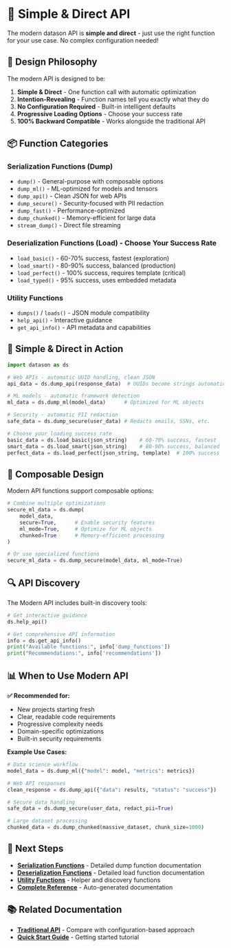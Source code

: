 # 🚀 Simple & Direct API

The modern datason API is **simple and direct** - just use the right function for your use case. No complex configuration needed!

## 🎯 Design Philosophy

The modern API is designed to be:

1. **Simple & Direct** - One function call with automatic optimization
2. **Intention-Revealing** - Function names tell you exactly what they do
3. **No Configuration Required** - Built-in intelligent defaults
4. **Progressive Loading Options** - Choose your success rate
5. **100% Backward Compatible** - Works alongside the traditional API

## 📦 Function Categories

### Serialization Functions (Dump)
- `dump()` - General-purpose with composable options
- `dump_ml()` - ML-optimized for models and tensors
- `dump_api()` - Clean JSON for web APIs
- `dump_secure()` - Security-focused with PII redaction
- `dump_fast()` - Performance-optimized
- `dump_chunked()` - Memory-efficient for large data
- `stream_dump()` - Direct file streaming

### Deserialization Functions (Load) - Choose Your Success Rate
- `load_basic()` - 60-70% success, fastest (exploration)
- `load_smart()` - 80-90% success, balanced (production)
- `load_perfect()` - 100% success, requires template (critical)
- `load_typed()` - 95% success, uses embedded metadata

### Utility Functions
- `dumps()` / `loads()` - JSON module compatibility
- `help_api()` - Interactive guidance
- `get_api_info()` - API metadata and capabilities

## 🎯 Simple & Direct in Action

```python
import datason as ds

# Web APIs - automatic UUID handling, clean JSON
api_data = ds.dump_api(response_data)  # UUIDs become strings automatically

# ML models - automatic framework detection
ml_data = ds.dump_ml(model_data)      # Optimized for ML objects

# Security - automatic PII redaction
safe_data = ds.dump_secure(user_data) # Redacts emails, SSNs, etc.

# Choose your loading success rate
basic_data = ds.load_basic(json_string)    # 60-70% success, fastest
smart_data = ds.load_smart(json_string)    # 80-90% success, balanced
perfect_data = ds.load_perfect(json_string, template)  # 100% success
```

## 🎨 Composable Design

Modern API functions support composable options:

```python
# Combine multiple optimizations
secure_ml_data = ds.dump(
    model_data,
    secure=True,      # Enable security features
    ml_mode=True,     # Optimize for ML objects  
    chunked=True      # Memory-efficient processing
)

# Or use specialized functions
secure_ml_data = ds.dump_secure(model_data, ml_mode=True)
```

## 🔍 API Discovery

The Modern API includes built-in discovery tools:

```python
# Get interactive guidance
ds.help_api()

# Get comprehensive API information
info = ds.get_api_info()
print("Available functions:", info['dump_functions'])
print("Recommendations:", info['recommendations'])
```

## 📊 When to Use Modern API

**✅ Recommended for:**
- New projects starting fresh
- Clear, readable code requirements
- Progressive complexity needs
- Domain-specific optimizations
- Built-in security requirements

**Example Use Cases:**
```python
# Data science workflow
model_data = ds.dump_ml({"model": model, "metrics": metrics})

# Web API responses  
clean_response = ds.dump_api({"data": results, "status": "success"})

# Secure data handling
safe_data = ds.dump_secure(user_data, redact_pii=True)

# Large dataset processing
chunked_data = ds.dump_chunked(massive_dataset, chunk_size=1000)
```

## 🔗 Next Steps

- **[Serialization Functions](modern-serialization.md)** - Detailed dump function documentation
- **[Deserialization Functions](modern-deserialization.md)** - Detailed load function documentation
- **[Utility Functions](modern-utilities.md)** - Helper and discovery functions
- **[Complete Reference](complete-reference.md)** - Auto-generated documentation

## 📚 Related Documentation

- **[Traditional API](core-functions.md)** - Compare with configuration-based approach
- **[Quick Start Guide](../user-guide/quick-start.md)** - Getting started tutorial

